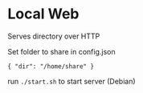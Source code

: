 # Local Web
Serves directory over HTTP

Set folder to share in config.json

`
{
  "dir": "/home/share"
}
`

run `./start.sh` to start server (Debian)
